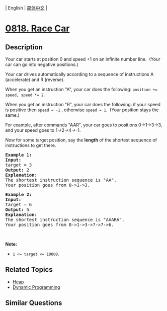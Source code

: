 
| English | [简体中文](README.md) |
# [0818. Race Car](https://leetcode-cn.com/problems/race-car/)
## Description
<p>Your car starts at position 0 and speed +1 on an infinite number line.&nbsp; (Your car can go into negative positions.)</p>

<p>Your car drives automatically according to a sequence of instructions A (accelerate) and R (reverse).</p>

<p>When you get an instruction &quot;A&quot;, your car does the following:&nbsp;<code>position += speed, speed *= 2</code>.</p>

<p>When you get an instruction &quot;R&quot;, your car does the following: if your speed is positive then&nbsp;<code>speed = -1</code>&nbsp;, otherwise&nbsp;<code>speed = 1</code>.&nbsp; (Your position stays the same.)</p>

<p>For example, after commands &quot;AAR&quot;, your car goes to positions 0-&gt;1-&gt;3-&gt;3, and your speed goes to 1-&gt;2-&gt;4-&gt;-1.</p>

<p>Now for some target position, say the <strong>length</strong> of the shortest sequence of instructions to get there.</p>

<pre>
<strong>Example 1:</strong>
<strong>Input:</strong> 
target = 3
<strong>Output:</strong> 2
<strong>Explanation:</strong> 
The shortest instruction sequence is &quot;AA&quot;.
Your position goes from 0-&gt;1-&gt;3.
</pre>

<pre>
<strong>Example 2:</strong>
<strong>Input:</strong> 
target = 6
<strong>Output:</strong> 5
<strong>Explanation:</strong> 
The shortest instruction sequence is &quot;AAARA&quot;.
Your position goes from 0-&gt;1-&gt;3-&gt;7-&gt;7-&gt;6.
</pre>

<p>&nbsp;</p>

<p><strong>Note: </strong></p>

<ul>
	<li><code>1 &lt;= target &lt;= 10000</code>.</li>
</ul>

## Related Topics
- [Heap](https://leetcode-cn.com/tag/heap)
- [Dynamic Programming](https://leetcode-cn.com/tag/dynamic-programming)
## Similar Questions


